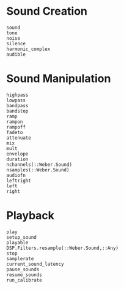 # Sound Creation

```@docs
sound
tone
noise
silence
harmonic_complex
audible
```

# Sound Manipulation

```@docs
highpass
lowpass
bandpass
bandstop
ramp
rampon
rampoff
fadeto
attenuate
mix
mult
envelope
duration
nchannels(::Weber.Sound)
nsamples(::Weber.Sound)
audiofn
leftright
left
right
```

# Playback

```@docs
play 
setup_sound 
playable
DSP.Filters.resample(::Weber.Sound,::Any)
stop
samplerate
current_sound_latency
pause_sounds
resume_sounds
run_calibrate
```

